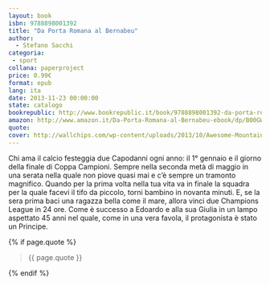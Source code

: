 ```yaml
---
layout: book
isbn: 9788898001392
title: "Da Porta Romana al Bernabeu"
author:
  - Stefano Sacchi
categoria:
 - sport
collana: paperproject
price: 0.99€
format: epub
lang: ita
date: 2013-11-23 00:00:00
state: catalogo
bookrepublic: http://www.bookrepublic.it/book/9788898001392-da-porta-romana-al-bernabeu/
amazon: http://www.amazon.it/Da-Porta-Romana-al-Bernabeu-ebook/dp/B00GWF3JC8/
quote:
cover: http://wallchips.com/wp-content/uploads/2013/10/Awesome-Mountain-Scenery-HD-Image.jpg
---
```


Chi ama il calcio festeggia due Capodanni ogni anno: il 1° gennaio e il giorno della finale di Coppa Campioni. Sempre nella seconda metà di maggio in una serata nella quale non piove quasi mai e c’è sempre un tramonto magnifico. Quando per la prima volta nella tua vita va in finale la squadra per la quale facevi il tifo da piccolo, torni bambino in novanta minuti. E, se la sera prima baci una ragazza bella come il mare, allora vinci due Champions League in 24 ore. Come è successo a Edoardo e alla sua Giulia in un lampo aspettato 45 anni nel quale, come in una vera favola, il protagonista è stato un Principe.

{% if page.quote %}
<blockquote>
    {{ page.quote }}
</blockquote>
{% endif %}